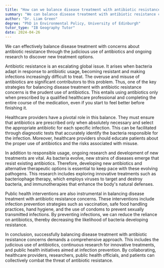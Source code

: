 ```yaml
---
title: "How can we balance disease treatment with antibiotic resistance concerns?"
summary: "We can balance disease treatment with antibiotic resistance concerns through prudent use of antibiotics and continuous research for new treatments."
author: "Dr. Liam Green"
degree: "PhD in Environmental Policy, University of Edinburgh"
tutor_type: "IB Geography Tutor"
date: 2024-04-26
---
```


We can effectively balance disease treatment with concerns about antibiotic resistance through the judicious use of antibiotics and ongoing research to discover new treatment options.

Antibiotic resistance is an escalating global issue. It arises when bacteria adapt in response to antibiotic usage, becoming resistant and making infections increasingly difficult to treat. The overuse and misuse of antibiotics are significant contributors to this problem. Thus, one of the key strategies for balancing disease treatment with antibiotic resistance concerns is the prudent use of antibiotics. This entails using antibiotics only when prescribed by a qualified healthcare professional and completing the entire course of the medication, even if you start to feel better before finishing it.

Healthcare providers have a pivotal role in this balance. They must ensure that antibiotics are prescribed only when absolutely necessary and select the appropriate antibiotic for each specific infection. This can be facilitated through diagnostic tests that accurately identify the bacteria responsible for the infection. Moreover, healthcare providers should educate patients about the proper use of antibiotics and the risks associated with misuse.

In addition to responsible usage, ongoing research and development of new treatments are vital. As bacteria evolve, new strains of diseases emerge that resist existing antibiotics. Therefore, developing new antibiotics and alternative therapeutic options is essential to keep pace with these evolving pathogens. This research includes exploring innovative treatments such as bacteriophage therapy, which employs viruses to target and destroy bacteria, and immunotherapies that enhance the body's natural defenses.

Public health interventions are also instrumental in balancing disease treatment with antibiotic resistance concerns. These interventions include infection prevention strategies such as vaccination, safe food handling practices, hand hygiene, and the use of condoms to prevent sexually transmitted infections. By preventing infections, we can reduce the reliance on antibiotics, thereby decreasing the likelihood of bacteria developing resistance.

In conclusion, successfully balancing disease treatment with antibiotic resistance concerns demands a comprehensive approach. This includes the judicious use of antibiotics, continuous research for innovative treatments, and public health initiatives aimed at infection prevention. By collaborating, healthcare providers, researchers, public health officials, and patients can collectively combat the threat of antibiotic resistance.
    